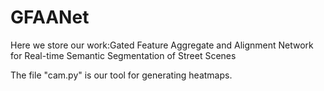 # GFAANet
Here we store our work:Gated Feature Aggregate and Alignment Network for Real-time Semantic Segmentation of Street Scenes


The file "cam.py" is our tool for generating heatmaps.
